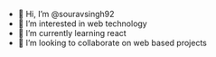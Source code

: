 - 👋 Hi, I’m @souravsingh92
- 👀 I’m interested in web technology 
- 🌱 I’m currently learning react
- 💞️ I’m looking to collaborate on web based projects

<!---
souravsingh92/souravsingh92 is a ✨ special ✨ repository because its `README.md` (this file) appears on your GitHub profile.
You can click the Preview link to take a look at your changes.
--->
